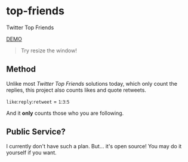# top-friends
Twitter Top Friends

[DEMO](https://top.maku.ml)
> Try resize the window!

## Method
Unlike most _Twitter Top Friends_ solutions today, which only count the replies,
this project also counts likes and quote retweets.

`like`:`reply`:`retweet` = `1`:`3`:`5`

And it **only** counts those who you are following.

## Public Service?
I currently don't have such a plan. But... it's open source! You may do it yourself if you want.
